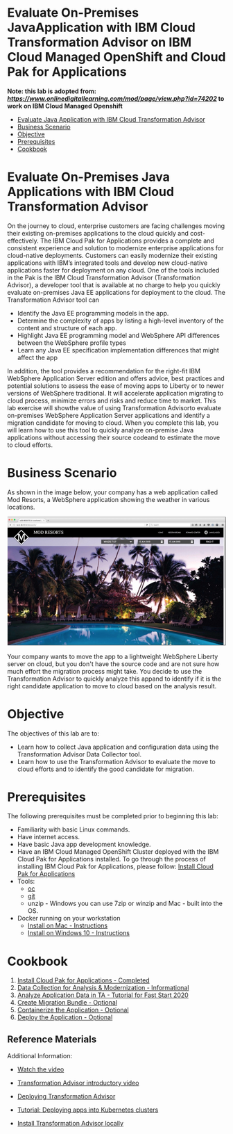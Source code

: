 # Evaluate On-Premises JavaApplication with IBM Cloud Transformation Advisor on IBM Cloud Managed OpenShift and Cloud Pak for Applications

**Note: this lab is adopted from:
*https://www.onlinedigitallearning.com/mod/page/view.php?id=74202*
to work on IBM Cloud Managed Openshift**

<!-- TOC -->

- [Evaluate Java Application with IBM Cloud Transformation Advisor](#evaluate-on-premises-java-application-with-ibm-transformation-advisor)
- [Business Scenario](#business-sceario)
- [Objective](#objective)
- [Prerequisites](#prerequisites)
- [Cookbook](#cookbook)

<!-- TOC -->

# Evaluate On-Premises Java Applications with IBM Cloud Transformation Advisor

On the journey to cloud, enterprise customers are facing challenges moving their existing on-premises applications to the cloud quickly and cost-effectively.  The IBM Cloud Pak for Applications provides a complete and consistent experience and solution to modernize enterprise applications for cloud-native deployments. Customers can easily modernize their existing applications with IBM’s integrated tools and develop new cloud-native applications faster for deployment on any cloud.  One of the tools included in the Pak is the IBM Cloud Transformation Advisor (Transformation Advisor), a developer tool that is available at no charge to help you quickly evaluate on-premises Java EE applications for deployment to the cloud. The Transformation Advisor tool can

* Identify the Java EE programming models in the app.
* Determine the complexity of apps by listing a high-level inventory of the content and structure of each app.
* Highlight Java EE programming model and WebSphere API differences between the WebSphere profile types
* Learn any Java EE specification implementation differences that might affect the app

In addition, the tool provides a recommendation for the right-fit IBM WebSphere Application Server edition and offers advice, best practices and potential solutions to assess the ease of moving apps to Liberty or to newer versions of WebSphere traditional. It will accelerate application migrating to cloud process, minimize errors and risks and reduce time to market. This lab exercise will showthe value of using Transformation Advisorto evaluate on-premises WebSphere Application Server applications and identify a migration candidate for moving to cloud.  When you complete this lab, you will learn how to use this tool to quickly analyze on-premise Java applications without accessing their source codeand to estimate the move to cloud efforts.

# Business Scenario
As shown in the image below, your company has a web application called Mod Resorts, a WebSphere application showing the weather in various locations.

![Alt Image Text](images/mod-resorts.jpg )

Your company wants to move the app to a lightweight WebSphere Liberty server on cloud, but you don't have the source code and are not sure how much effort the migration process might take. You decide to use the Transformation Advisor to quickly analyze this appand to identify if it is the right candidate application to move to cloud based on the analysis result.

# Objective
The objectives of this lab are to:

* Learn how to collect Java application and configuration data using the Transformation Advisor Data Collector tool.
* Learn how to use the Transformation Advisor to evaluate the move to cloud efforts and to identify the good candidate for migration.

# Prerequisites
The following prerequisites must be completed prior to beginning this lab:

* Familiarity with basic Linux commands.
* Have internet access.
* Have basic Java app development knowledge.
* Have an IBM Cloud Managed OpenShift Cluster deployed with the IBM Cloud Pak for Applications installed. To go through the process of installing IBM Cloud Pak for Applications, please follow:
[Install Cloud Pak for Applications](https://cloud.ibm.com/docs/cloud-pak-applications?topic=cloud-pak-applications-getting-started#step-1-configure-your-installation-environment)
* Tools:
  * [oc](https://cloud.ibm.com/docs/openshift?topic=openshift-openshift-cli)
  * [git](https://git-scm.com/book/en/v2/Getting-Started-Installing-Git)
  * unzip - Windows you can use 7zip or winzip and Mac - built into the OS.
* Docker running on your workstation
  * [Install on Mac - Instructions](https://docs.docker.com/docker-for-mac/install/)
  * [Install on Windows 10 - Instructions](https://docs.docker.com/docker-for-windows/install/)

# Cookbook
1. [Install Cloud Pak for Applications - Completed](./CloudPak_Applications.md)
2. [Data Collection for Analysis & Modernization - Informational](./DataCollection.md)
3. [Analyze Application Data in TA - Tutorial for Fast Start 2020](./Analyze_TA.md)
4. [Create Migration Bundle - Optional](./MigrationBundle.md)
5. [Containerize the Application - Optional](./Containerize_Application.md)
6. [Deploy the Application - Optional](./Deploy_Application.md)

## Reference Materials

Additional Information:

* [Watch the video](https://www.youtube.com/watch?v=lzFI4e3Ed68)

* [Transformation Advisor introductory video](https://www.youtube.com/watch?v=yBZVb0KfPlc)

* [Deploying Transformation Advisor](https://developer.ibm.com/recipes/tutorials/deploying-transformation-advisor-into-ibm-cloud-private/)

* [Tutorial: Deploying apps into Kubernetes clusters](https://cloud.ibm.com/docs/containers/cs_tutorials_apps.html#cs_apps_tutorial)

* [Install Transformation Advisor locally](https://www.ibm.com/cloud/garage/tutorials/install-ibm-transformation-advisor-local)

